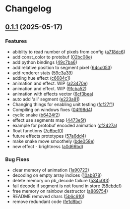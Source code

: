 # Changelog

## [0.1.1](https://github.com/KivSee/kivsee-render/compare/v0.1.0...v0.1.1) (2025-05-17)


### Features

* abiblity to read number of pixels from config ([a718dc6](https://github.com/KivSee/kivsee-render/commit/a718dc65466fef8670145254b1627808092ea141))
* add const_color to protobuf ([02bc08e](https://github.com/KivSee/kivsee-render/commit/02bc08e4e1dc347a0e6bda8f71f8cb87c1a134b1))
* add python bindings ([49c7ba6](https://github.com/KivSee/kivsee-render/commit/49c7ba617a6a3a3129a8158213e8a29dacaf3706))
* add relative position to segment pixel ([64cc053](https://github.com/KivSee/kivsee-render/commit/64cc053b630a4571be5ee0ae143e56f24d5fd180))
* add renderer stats ([59c3a39](https://github.com/KivSee/kivsee-render/commit/59c3a3922e55398dc5d26cf6550e1a9516acabdf))
* adding hue effect ([c6684c1](https://github.com/KivSee/kivsee-render/commit/c6684c1a4155a46986e5267a7dee05fedf20ea82))
* animation and effect. WIP ([a23470e](https://github.com/KivSee/kivsee-render/commit/a23470e53a8ca0c6fd1cc7e46043348e12e659a0))
* animation and effect. WIP ([9fcba52](https://github.com/KivSee/kivsee-render/commit/9fcba52bbc7ce23aa9527e55b987b8d7fa9d2cc4))
* animation with effects vector ([6cf3bea](https://github.com/KivSee/kivsee-render/commit/6cf3beae9d7fcc24d1862d9fa5cd977b02f0ce21))
* auto add 'all' segment ([e223a81](https://github.com/KivSee/kivsee-render/commit/e223a81c9ffc0013268fffc6e8a026493617cb35))
* Changing things for enabling unit testing ([fcf27f1](https://github.com/KivSee/kivsee-render/commit/fcf27f1f94a2bed98f3e5886b21c3bd81f623a61))
* Compiling on windows fixes ([04f98d4](https://github.com/KivSee/kivsee-render/commit/04f98d4d1d16579a19f068148c4f9adb1a23f3e7))
* cyclic snake ([b6424f2](https://github.com/KivSee/kivsee-render/commit/b6424f2b8ab5343eb1e4b564648803cd8db8f639))
* effect use segments map ([4473e5f](https://github.com/KivSee/kivsee-render/commit/4473e5fedf27b7073f8fbd34abcae7d02abbbaff))
* example for protobuf encoded animation ([cf2427a](https://github.com/KivSee/kivsee-render/commit/cf2427af6e7d0a8ada858925e3f92f9881315067))
* float functions ([7c6bef0](https://github.com/KivSee/kivsee-render/commit/7c6bef0f0a36f2a0a2b206644ae6d1c66a0e4adb))
* future effects prototypes ([57a6dd4](https://github.com/KivSee/kivsee-render/commit/57a6dd439f6c1c95696bb5b94e7b7034dbfc5205))
* make snake move smoothely ([bde058e](https://github.com/KivSee/kivsee-render/commit/bde058eef33c6455afe0b687eaaca6a664d3c96f))
* new effect - brightness ([a0d66bd](https://github.com/KivSee/kivsee-render/commit/a0d66bde74373883d6fd16c075efff6cfa97d470))


### Bug Fixes

* clear memory of animation ([1a90722](https://github.com/KivSee/kivsee-render/commit/1a90722b61f124ab9215f32b59658b8b9beda98b))
* decoding on empty array indices ([10ab878](https://github.com/KivSee/kivsee-render/commit/10ab8786b8ce9e89568bd6a22859eb5562207fca))
* delete memory on pb_decode failure ([534c0f3](https://github.com/KivSee/kivsee-render/commit/534c0f364c0000dae81666b8b84c372944fccbac))
* fail decode if segment is not found in store ([58cbdcf](https://github.com/KivSee/kivsee-render/commit/58cbdcf1044af4c03ad59ff82ee30f4349e77ca4))
* free memory on rainbow destructor ([a889754](https://github.com/KivSee/kivsee-render/commit/a88975494e36d9edc91ef3113ae78dd1a485f1cc))
* README removed chars ([5b6c610](https://github.com/KivSee/kivsee-render/commit/5b6c610218bf9abbae62bdc53839b8612b6254d3))
* remove redundant code ([fe1d8bc](https://github.com/KivSee/kivsee-render/commit/fe1d8bc6b6af3f0031e3d9f63bba59805f9ec4e8))
